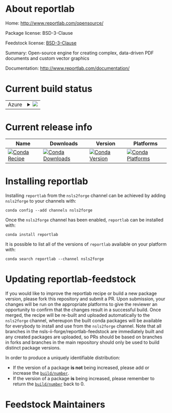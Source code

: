 About reportlab
===============

Home: http://www.reportlab.com/opensource/

Package license: BSD-3-Clause

Feedstock license: [BSD-3-Clause](https://github.com/nsls-ii-forge/reportlab-feedstock/blob/master/LICENSE.txt)

Summary: Open-source engine for creating complex, data-driven PDF documents and custom vector graphics

Documentation: http://www.reportlab.com/documentation/

Current build status
====================


<table>
    
  <tr>
    <td>Azure</td>
    <td>
      <details>
        <summary>
          <a href="https://dev.azure.com/nsls2forge/nsls2forge/_build/latest?definitionId=103&branchName=master">
            <img src="https://dev.azure.com/nsls2forge/nsls2forge/_apis/build/status/reportlab-feedstock?branchName=master">
          </a>
        </summary>
        <table>
          <thead><tr><th>Variant</th><th>Status</th></tr></thead>
          <tbody><tr>
              <td>linux_64_python3.7</td>
              <td>
                <a href="https://dev.azure.com/nsls2forge/nsls2forge/_build/latest?definitionId=103&branchName=master">
                  <img src="https://dev.azure.com/nsls2forge/nsls2forge/_apis/build/status/reportlab-feedstock?branchName=master&jobName=linux&configuration=linux_64_python3.7" alt="variant">
                </a>
              </td>
            </tr><tr>
              <td>linux_64_python3.8</td>
              <td>
                <a href="https://dev.azure.com/nsls2forge/nsls2forge/_build/latest?definitionId=103&branchName=master">
                  <img src="https://dev.azure.com/nsls2forge/nsls2forge/_apis/build/status/reportlab-feedstock?branchName=master&jobName=linux&configuration=linux_64_python3.8" alt="variant">
                </a>
              </td>
            </tr><tr>
              <td>linux_64_python3.9</td>
              <td>
                <a href="https://dev.azure.com/nsls2forge/nsls2forge/_build/latest?definitionId=103&branchName=master">
                  <img src="https://dev.azure.com/nsls2forge/nsls2forge/_apis/build/status/reportlab-feedstock?branchName=master&jobName=linux&configuration=linux_64_python3.9" alt="variant">
                </a>
              </td>
            </tr><tr>
              <td>osx_64_python3.7</td>
              <td>
                <a href="https://dev.azure.com/nsls2forge/nsls2forge/_build/latest?definitionId=103&branchName=master">
                  <img src="https://dev.azure.com/nsls2forge/nsls2forge/_apis/build/status/reportlab-feedstock?branchName=master&jobName=osx&configuration=osx_64_python3.7" alt="variant">
                </a>
              </td>
            </tr><tr>
              <td>osx_64_python3.8</td>
              <td>
                <a href="https://dev.azure.com/nsls2forge/nsls2forge/_build/latest?definitionId=103&branchName=master">
                  <img src="https://dev.azure.com/nsls2forge/nsls2forge/_apis/build/status/reportlab-feedstock?branchName=master&jobName=osx&configuration=osx_64_python3.8" alt="variant">
                </a>
              </td>
            </tr><tr>
              <td>osx_64_python3.9</td>
              <td>
                <a href="https://dev.azure.com/nsls2forge/nsls2forge/_build/latest?definitionId=103&branchName=master">
                  <img src="https://dev.azure.com/nsls2forge/nsls2forge/_apis/build/status/reportlab-feedstock?branchName=master&jobName=osx&configuration=osx_64_python3.9" alt="variant">
                </a>
              </td>
            </tr><tr>
              <td>win_64_python3.7</td>
              <td>
                <a href="https://dev.azure.com/nsls2forge/nsls2forge/_build/latest?definitionId=103&branchName=master">
                  <img src="https://dev.azure.com/nsls2forge/nsls2forge/_apis/build/status/reportlab-feedstock?branchName=master&jobName=win&configuration=win_64_python3.7" alt="variant">
                </a>
              </td>
            </tr><tr>
              <td>win_64_python3.8</td>
              <td>
                <a href="https://dev.azure.com/nsls2forge/nsls2forge/_build/latest?definitionId=103&branchName=master">
                  <img src="https://dev.azure.com/nsls2forge/nsls2forge/_apis/build/status/reportlab-feedstock?branchName=master&jobName=win&configuration=win_64_python3.8" alt="variant">
                </a>
              </td>
            </tr><tr>
              <td>win_64_python3.9</td>
              <td>
                <a href="https://dev.azure.com/nsls2forge/nsls2forge/_build/latest?definitionId=103&branchName=master">
                  <img src="https://dev.azure.com/nsls2forge/nsls2forge/_apis/build/status/reportlab-feedstock?branchName=master&jobName=win&configuration=win_64_python3.9" alt="variant">
                </a>
              </td>
            </tr>
          </tbody>
        </table>
      </details>
    </td>
  </tr>
</table>

Current release info
====================

| Name | Downloads | Version | Platforms |
| --- | --- | --- | --- |
| [![Conda Recipe](https://img.shields.io/badge/recipe-reportlab-green.svg)](https://anaconda.org/nsls2forge/reportlab) | [![Conda Downloads](https://img.shields.io/conda/dn/nsls2forge/reportlab.svg)](https://anaconda.org/nsls2forge/reportlab) | [![Conda Version](https://img.shields.io/conda/vn/nsls2forge/reportlab.svg)](https://anaconda.org/nsls2forge/reportlab) | [![Conda Platforms](https://img.shields.io/conda/pn/nsls2forge/reportlab.svg)](https://anaconda.org/nsls2forge/reportlab) |

Installing reportlab
====================

Installing `reportlab` from the `nsls2forge` channel can be achieved by adding `nsls2forge` to your channels with:

```
conda config --add channels nsls2forge
```

Once the `nsls2forge` channel has been enabled, `reportlab` can be installed with:

```
conda install reportlab
```

It is possible to list all of the versions of `reportlab` available on your platform with:

```
conda search reportlab --channel nsls2forge
```




Updating reportlab-feedstock
============================

If you would like to improve the reportlab recipe or build a new
package version, please fork this repository and submit a PR. Upon submission,
your changes will be run on the appropriate platforms to give the reviewer an
opportunity to confirm that the changes result in a successful build. Once
merged, the recipe will be re-built and uploaded automatically to the
`nsls2forge` channel, whereupon the built conda packages will be available for
everybody to install and use from the `nsls2forge` channel.
Note that all branches in the nsls-ii-forge/reportlab-feedstock are
immediately built and any created packages are uploaded, so PRs should be based
on branches in forks and branches in the main repository should only be used to
build distinct package versions.

In order to produce a uniquely identifiable distribution:
 * If the version of a package **is not** being increased, please add or increase
   the [``build/number``](https://docs.conda.io/projects/conda-build/en/latest/resources/define-metadata.html#build-number-and-string).
 * If the version of a package **is** being increased, please remember to return
   the [``build/number``](https://docs.conda.io/projects/conda-build/en/latest/resources/define-metadata.html#build-number-and-string)
   back to 0.

Feedstock Maintainers
=====================


